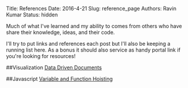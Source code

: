 Title: References
Date: 2016-4-21 
Slug: reference_page
Authors: Ravin Kumar
Status: hidden

Much of what I've learned and my ability to comes from others who have
share their knowledge, ideas, and their code.

I'll try to put links and references each post but I'll also be keeping a
running list here.
As a bonus it should also service as handy portal link if you're looking
for resources!

##Visualization
[Data Driven Documents](https://d3js.org/)

##Javascript
[Variable and Function Hoisting](http://adripofjavascript.com/blog/drips/variable-and-function-hoisting)

